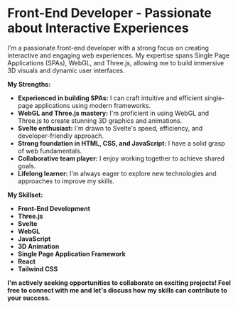 # Front-End Developer - Passionate about Interactive Experiences

I'm a passionate front-end developer with a strong focus on creating interactive and engaging web experiences. My expertise spans Single Page Applications (SPAs), WebGL, and Three.js, allowing me to build immersive 3D visuals and dynamic user interfaces.

**My Strengths:**

* **Experienced in building SPAs:** I can craft intuitive and efficient single-page applications using modern frameworks.
* **WebGL and Three.js mastery:**  I'm proficient in using WebGL and Three.js to create stunning 3D graphics and animations.
* **Svelte enthusiast:** I'm drawn to Svelte's speed, efficiency, and developer-friendly approach. 
* **Strong foundation in HTML, CSS, and JavaScript:**  I have a solid grasp of web fundamentals.
* **Collaborative team player:** I enjoy working together to achieve shared goals.
* **Lifelong learner:** I'm always eager to explore new technologies and approaches to improve my skills.

**My Skillset:**

* **Front-End Development**
* **Three.js**
* **Svelte**
* **WebGL**
* **JavaScript**
* **3D Animation**
* **Single Page Application Framework**
* **React**
* **Tailwind CSS**

**I'm actively seeking opportunities to collaborate on exciting projects! Feel free to connect with me and let's discuss how my skills can contribute to your success.**
